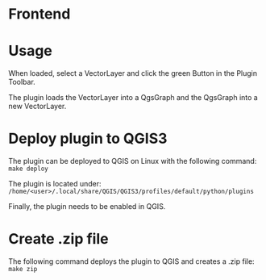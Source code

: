 # Frontend

# Usage
When loaded, select a VectorLayer and click the green Button in the Plugin Toolbar. 

The plugin loads the VectorLayer into a QgsGraph and the QgsGraph into a new VectorLayer.

# Deploy plugin to QGIS3

The plugin can be deployed to QGIS on Linux with the following command: `make deploy`

The plugin is located under: `/home/<user>/.local/share/QGIS/QGIS3/profiles/default/python/plugins`

Finally, the plugin needs to be enabled in QGIS.

# Create .zip file

The following command deploys the plugin to QGIS and creates a .zip file: `make zip`

